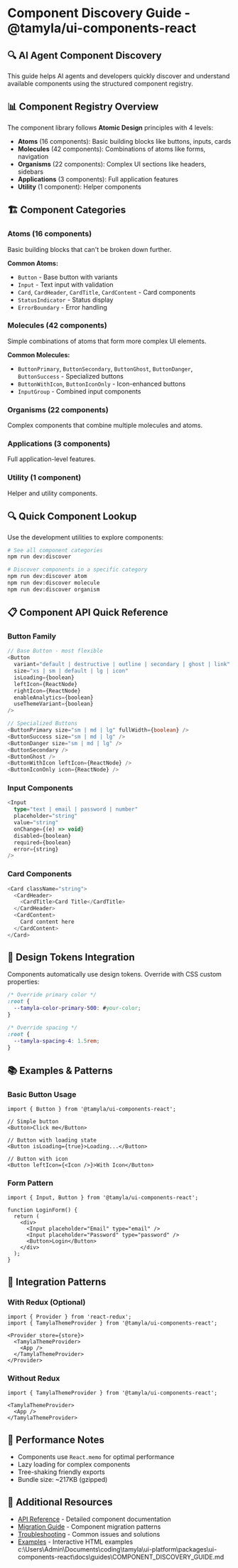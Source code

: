 # Component Discovery Guide - @tamyla/ui-components-react

## 🔍 AI Agent Component Discovery

This guide helps AI agents and developers quickly discover and understand available components using the structured component registry.

## 📊 Component Registry Overview

The component library follows **Atomic Design** principles with 4 levels:

- **Atoms** (16 components): Basic building blocks like buttons, inputs, cards
- **Molecules** (42 components): Combinations of atoms like forms, navigation
- **Organisms** (22 components): Complex UI sections like headers, sidebars
- **Applications** (3 components): Full application features
- **Utility** (1 component): Helper components

## 🏗️ Component Categories

### Atoms (16 components)
Basic building blocks that can't be broken down further.

**Common Atoms:**
- `Button` - Base button with variants
- `Input` - Text input with validation
- `Card`, `CardHeader`, `CardTitle`, `CardContent` - Card components
- `StatusIndicator` - Status display
- `ErrorBoundary` - Error handling

### Molecules (42 components)
Simple combinations of atoms that form more complex UI elements.

**Common Molecules:**
- `ButtonPrimary`, `ButtonSecondary`, `ButtonGhost`, `ButtonDanger`, `ButtonSuccess` - Specialized buttons
- `ButtonWithIcon`, `ButtonIconOnly` - Icon-enhanced buttons
- `InputGroup` - Combined input components

### Organisms (22 components)
Complex components that combine multiple molecules and atoms.

### Applications (3 components)
Full application-level features.

### Utility (1 component)
Helper and utility components.

## 🔍 Quick Component Lookup

Use the development utilities to explore components:

```bash
# See all component categories
npm run dev:discover

# Discover components in a specific category
npm run dev:discover atom
npm run dev:discover molecule
npm run dev:discover organism
```

## 📋 Component API Quick Reference

### Button Family
```typescript
// Base Button - most flexible
<Button
  variant="default | destructive | outline | secondary | ghost | link"
  size="xs | sm | default | lg | icon"
  isLoading={boolean}
  leftIcon={ReactNode}
  rightIcon={ReactNode}
  enableAnalytics={boolean}
  useThemeVariant={boolean}
/>

// Specialized Buttons
<ButtonPrimary size="sm | md | lg" fullWidth={boolean} />
<ButtonSuccess size="sm | md | lg" />
<ButtonDanger size="sm | md | lg" />
<ButtonSecondary />
<ButtonGhost />
<ButtonWithIcon leftIcon={ReactNode} />
<ButtonIconOnly icon={ReactNode} />
```

### Input Components
```typescript
<Input
  type="text | email | password | number"
  placeholder="string"
  value="string"
  onChange={(e) => void}
  disabled={boolean}
  required={boolean}
  error={string}
/>
```

### Card Components
```typescript
<Card className="string">
  <CardHeader>
    <CardTitle>Card Title</CardTitle>
  </CardHeader>
  <CardContent>
    Card content here
  </CardContent>
</Card>
```

## 🎨 Design Tokens Integration

Components automatically use design tokens. Override with CSS custom properties:

```css
/* Override primary color */
:root {
  --tamyla-color-primary-500: #your-color;
}

/* Override spacing */
:root {
  --tamyla-spacing-4: 1.5rem;
}
```

## 📚 Examples & Patterns

### Basic Button Usage
```tsx
import { Button } from '@tamyla/ui-components-react';

// Simple button
<Button>Click me</Button>

// Button with loading state
<Button isLoading={true}>Loading...</Button>

// Button with icon
<Button leftIcon={<Icon />}>With Icon</Button>
```

### Form Pattern
```tsx
import { Input, Button } from '@tamyla/ui-components-react';

function LoginForm() {
  return (
    <div>
      <Input placeholder="Email" type="email" />
      <Input placeholder="Password" type="password" />
      <Button>Login</Button>
    </div>
  );
}
```

## 🔗 Integration Patterns

### With Redux (Optional)
```tsx
import { Provider } from 'react-redux';
import { TamylaThemeProvider } from '@tamyla/ui-components-react';

<Provider store={store}>
  <TamylaThemeProvider>
    <App />
  </TamylaThemeProvider>
</Provider>
```

### Without Redux
```tsx
import { TamylaThemeProvider } from '@tamyla/ui-components-react';

<TamylaThemeProvider>
  <App />
</TamylaThemeProvider>
```

## 🚀 Performance Notes

- Components use `React.memo` for optimal performance
- Lazy loading for complex components
- Tree-shaking friendly exports
- Bundle size: ~217KB (gzipped)

## 📖 Additional Resources

- [API Reference](API_REFERENCE.md) - Detailed component documentation
- [Migration Guide](MIGRATION_GUIDE.md) - Component migration patterns
- [Troubleshooting](TROUBLESHOOTING.md) - Common issues and solutions
- [Examples](../examples/) - Interactive HTML examples</content>
<parameter name="filePath">c:\Users\Admin\Documents\coding\tamyla\ui-platform\packages\ui-components-react\docs\guides\COMPONENT_DISCOVERY_GUIDE.md
